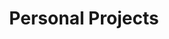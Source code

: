 ---
title: Personal Projects
draft: false
# Section you want to display
section: projects
# Pages count
count: 2
# Options: card, plain and masonry.
style: card

weight: 3
widget:
  handler: pages

  # Options: sm, md, lg and xl. Default is md.
  width: xl

  # Add these options to control content display
  content:
    # Show just the title and summary
    type: excerpt
    # How many words to include in summary
    length: 50
    # Truncate at word boundary
    truncate: true

  sidebar:
    # Options: left and right. Leave blank to hide.
    position: left
    # Options: sm, md, lg and xl. Default is md.
    scale:

  background:
    # Options: primary, secondary, tertiary or any valid color value. Default is primary.
    color:
    image:
    # Options: auto, cover and contain. Default is auto.
    size:
    # Options: center, top, right, bottom, left.
    position:
    # Options: fixed, local, scroll.
    attachment: 
---